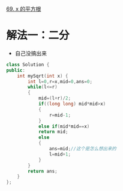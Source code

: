 [69. x 的平方根](https://leetcode-cn.com/problems/sqrtx/description/)



# 解法一：二分
- 自己没搞出来
```C++
class Solution {
public:
    int mySqrt(int x) {
        int l=0,r=x,mid=0,ans=0;
        while(l<=r)
        {
            mid=(l+r)/2;
            if((long long) mid*mid>x)
            {
                r=mid-1;
            }
            else if(mid*mid==x)
            return mid;
            else
            {
                ans=mid;//这个是怎么想出来的
                l=mid+1;
            }
        }
        return ans;
    }
};
```
